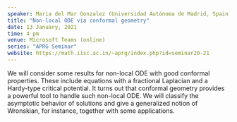 ```yaml
---
speaker: Maria del Mar Gonzalez (Universidad Autónoma de Madrid, Spain)
title: "Non-local ODE via conformal geometry"
date: 13 January, 2021
time: 4 pm
venue: Microsoft Teams (online)
series: "APRG Seminar"
website: https://math.iisc.ac.in/~aprg/index.php?id=seminar20-21
---
```


We will consider some results for non-local ODE with good conformal properties.
These include equations with a fractional Laplacian and a Hardy-type critical
potential. It turns out that conformal geometry provides a powerful tool to handle
such non-local ODE. We will classify the asymptotic behavior of solutions and
give a generalized notion of Wronskian, for instance, together with some applications.
